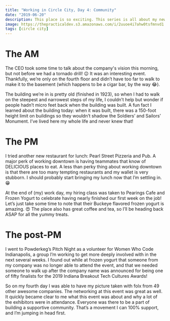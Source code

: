 ```yaml
---
title: "Working in Circle City, Day 4: Community"
date: "2019-06-20"
description: This place is so exciting. This series is all about my new adventure.
image: https://thepracticaldev.s3.amazonaws.com/i/2uuoe4i7ahw0tsfmnvd1.jpeg
tags: [circle city]
---
```


# The AM

The CEO took some time to talk about the company's vision this morning, but not before we had a tornado drill! 😉 It was an interesting event. Thankfully, we’re only on the fourth floor and didn’t have too far to walk to make it to the basement (which happens to be a cigar bar, by the way 😂).

The building we’re in is pretty old (finished in 1923), so when I had to walk on the steepest and narrowest steps of my life, I couldn’t help but wonder if people hadn’t micro feet back when the building was built. A fun fact I learned about the building today: when it was built, there was a 150-foot height limit on buildings so they wouldn’t shadow the Soldiers’ and Sailors’ Monument. I’ve lived here my whole life and never knew that!

# The PM

I tried another new restaurant for lunch: Pearl Street Pizzeria and Pub. A major perk of working downtown is having teammates that know of DELICIOUS places to eat. A less than perky thing about working downtown is that there are too many tempting restaurants and my wallet is very stubborn. I should probably start bringing my lunch now that I’m settling in. 😁

At the end of (my) work day, my hiring class was taken to Pearings Cafe and Frozen Yogurt to celebrate having nearly finished our first week on the job! Let’s just take some time to note that their Buckeye flavored frozen yogurt is amazing. 😍 The place also has great coffee and tea, so I’ll be heading back ASAP for all the yummy treats.

# The post-PM

I went to Powderkeg’s Pitch Night as a volunteer for Women Who Code Indianapolis, a group I’m working to get more deeply involved with in the next several weeks. I found out while at frozen yogurt that someone from my company was no longer able to attend the event, and that we needed someone to walk up after the company name was announced for being one of fifty finalists for the 2019 Indiana Breakout Tech Cultures Awards!

So on my fourth day I was able to have my picture taken with folx from 49 other awesome companies. The networking at this event was great as well. It quickly became clear to me what this event was about and why a lot of the exhibitors were in attendance. Everyone was there to be a part of building a supportive community. That’s a movement I can 100% support, and I’m jumping in head first.
